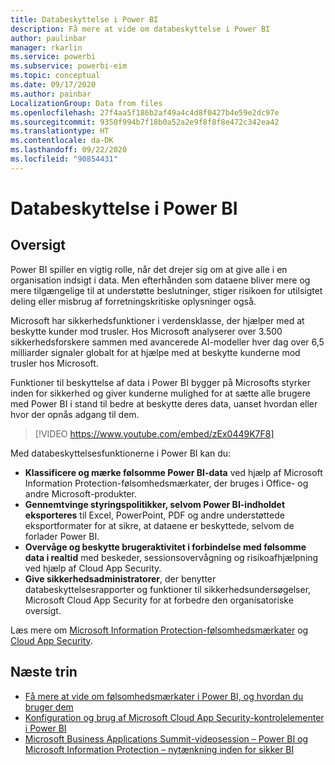 ```yaml
---
title: Databeskyttelse i Power BI
description: Få mere at vide om databeskyttelse i Power BI
author: paulinbar
manager: rkarlin
ms.service: powerbi
ms.subservice: powerbi-eim
ms.topic: conceptual
ms.date: 09/17/2020
ms.author: painbar
LocalizationGroup: Data from files
ms.openlocfilehash: 27f4aa5f186b2af49a4c4d8f0427b4e59e2dc97e
ms.sourcegitcommit: 9350f994b7f18b0a52a2e9f8f8f8e472c342ea42
ms.translationtype: HT
ms.contentlocale: da-DK
ms.lasthandoff: 09/22/2020
ms.locfileid: "90854431"
---
```

# <a name="data-protection-in-power-bi"></a>Databeskyttelse i Power BI

## <a name="overview"></a>Oversigt

Power BI spiller en vigtig rolle, når det drejer sig om at give alle i en organisation indsigt i data. Men efterhånden som dataene bliver mere og mere tilgængelige til at understøtte beslutninger, stiger risikoen for utilsigtet deling eller misbrug af forretningskritiske oplysninger også.

Microsoft har sikkerhedsfunktioner i verdensklasse, der hjælper med at beskytte kunder mod trusler. Hos Microsoft analyserer over 3.500 sikkerhedsforskere sammen med avancerede AI-modeller hver dag over 6,5 milliarder signaler globalt for at hjælpe med at beskytte kunderne mod trusler hos Microsoft.

Funktioner til beskyttelse af data i Power BI bygger på Microsofts styrker inden for sikkerhed og giver kunderne mulighed for at sætte alle brugere med Power BI i stand til bedre at beskytte deres data, uanset hvordan eller hvor der opnås adgang til dem.


>[!VIDEO https://www.youtube.com/embed/zEx0449K7F8]

Med databeskyttelsesfunktionerne i Power BI kan du:

* **Klassificere og mærke følsomme Power BI-data** ved hjælp af Microsoft Information Protection-følsomhedsmærkater, der bruges i Office- og andre Microsoft-produkter.  
* **Gennemtvinge styringspolitikker, selvom Power BI-indholdet eksporteres** til Excel, PowerPoint, PDF og andre understøttede eksportformater for at sikre, at dataene er beskyttede, selvom de forlader Power BI.
* **Overvåge og beskytte brugeraktivitet i forbindelse med følsomme data i realtid** med beskeder, sessionsovervågning og risikoafhjælpning ved hjælp af Cloud App Security.
* **Give sikkerhedsadministratorer**, der benytter databeskyttelsesrapporter og funktioner til sikkerhedsundersøgelser, Microsoft Cloud App Security for at forbedre den organisatoriske oversigt.

Læs mere om [Microsoft Information Protection-følsomhedsmærkater](/microsoft-365/compliance/sensitivity-labels?view=o365-worldwide) og [Cloud App Security](/cloud-app-security/what-is-cloud-app-security).


## <a name="next-steps"></a>Næste trin

* [Få mere at vide om følsomhedsmærkater i Power BI, og hvordan du bruger dem](service-security-sensitivity-label-overview.md)
* [Konfiguration og brug af Microsoft Cloud App Security-kontrolelementer i Power BI](service-security-using-microsoft-cloud-app-security-controls.md)
* [Microsoft Business Applications Summit-videosession – Power BI og Microsoft Information Protection – nytænkning inden for sikker BI](https://mymbas.microsoft.com/sessions/f30c8368-6590-4be3-80d4-2bc677f596a4?source=sessions)